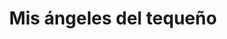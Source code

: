 ---
title: "Mis ángeles del tequeño"
url: /barcelona/mis-angeles-del-tequeno/
shop: Lebensmittel
---